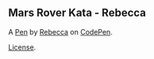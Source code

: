 Mars Rover Kata - Rebecca
-------------------------


A [Pen](https://codepen.io/RebeccaWood/pen/ZEzjbEQ) by [Rebecca](https://codepen.io/RebeccaWood) on [CodePen](https://codepen.io).

[License](https://codepen.io/RebeccaWood/pen/ZEzjbEQ/license).